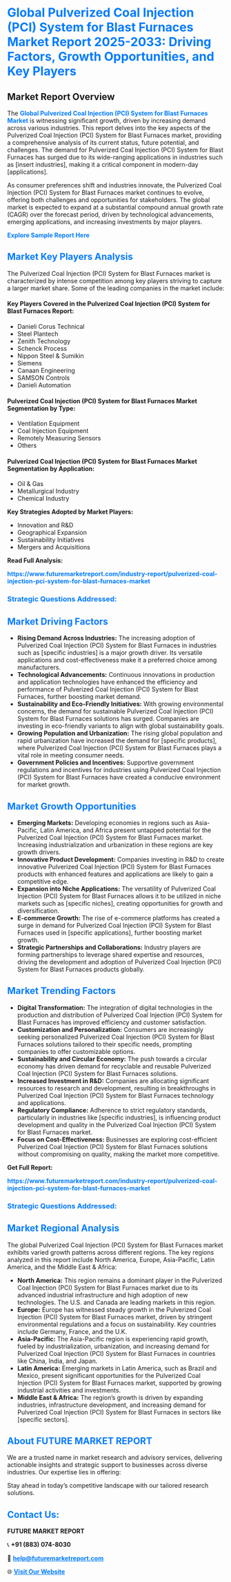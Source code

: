 <h1 style="color: #007BFF;">Global Pulverized Coal Injection (PCI) System for Blast Furnaces Market Report 2025-2033: Driving Factors, Growth Opportunities, and Key Players</h1>

<section id="overview">
<h2>Market Report Overview</h2>
<p>The <a href="https://www.futuremarketreport.com/industry-report/pulverized-coal-injection-pci-system-for-blast-furnaces-market" style="color: #007BFF; text-decoration: none;"><strong>Global Pulverized Coal Injection (PCI) System for Blast Furnaces Market</strong></a> is witnessing significant growth, driven by increasing demand across various industries. This report delves into the key aspects of the Pulverized Coal Injection (PCI) System for Blast Furnaces market, providing a comprehensive analysis of its current status, future potential, and challenges. The demand for Pulverized Coal Injection (PCI) System for Blast Furnaces has surged due to its wide-ranging applications in industries such as [insert industries], making it a critical component in modern-day [applications].</p>
<p>As consumer preferences shift and industries innovate, the Pulverized Coal Injection (PCI) System for Blast Furnaces market continues to evolve, offering both challenges and opportunities for stakeholders. The global market is expected to expand at a substantial compound annual growth rate (CAGR) over the forecast period, driven by technological advancements, emerging applications, and increasing investments by major players.</p>
</section>

<section id="overview">
<p><a href="https://www.futuremarketreport.com/request-sample/reportId=97784" style="color: #007BFF; text-decoration: none;"><strong>Explore Sample Report Here</strong></a></p>
</section>

<section id="key-players">
<h2 style="color: #007BFF;">Market Key Players Analysis</h2>
<p>The Pulverized Coal Injection (PCI) System for Blast Furnaces market is characterized by intense competition among key players striving to capture a larger market share. Some of the leading companies in the market include:</p>
<h4>Key Players Covered in the Pulverized Coal Injection (PCI) System for Blast Furnaces Report:</h4>
<ul><li>Danieli Corus Technical</li><li>Steel Plantech</li><li>Zenith Technology</li><li>Schenck Process</li><li>Nippon Steel &amp; Sumikin</li><li>Siemens</li><li>Canaan Engineering</li><li>SAMSON Controls</li><li>Danieli Automation</li></ul>
<h4>Pulverized Coal Injection (PCI) System for Blast Furnaces Market Segmentation by Type:</h4>
<ul><li>Ventilation Equipment</li><li>Coal Injection Equipment</li><li>Remotely Measuring Sensors</li><li>Others</li></ul>

<h4>Pulverized Coal Injection (PCI) System for Blast Furnaces Market Segmentation by Application:</h4>
<ul><li>Oil &amp; Gas</li><li>Metallurgical Industry</li><li>Chemical Industry</li></ul>
<p><strong>Key Strategies Adopted by Market Players:</strong></p>
<ul>
<li>Innovation and R&D</li>
<li>Geographical Expansion</li>
<li>Sustainability Initiatives</li>
<li>Mergers and Acquisitions</li>
</ul>
</section>

<section>
<p><strong>Read Full Analysis: </strong></p><a href="https://www.futuremarketreport.com/industry-report/pulverized-coal-injection-pci-system-for-blast-furnaces-market" style="color: #007BFF; text-decoration: none;"><strong>https://www.futuremarketreport.com/industry-report/pulverized-coal-injection-pci-system-for-blast-furnaces-market</strong></a>
<h3 style="color: #007BFF;">Strategic Questions Addressed:</h3>
</section>

<section id="driving-factors">
<h2 style="color: #007BFF;">Market Driving Factors</h2>
<ul>
<li><strong>Rising Demand Across Industries:</strong> The increasing adoption of Pulverized Coal Injection (PCI) System for Blast Furnaces in industries such as [specific industries] is a major growth driver. Its versatile applications and cost-effectiveness make it a preferred choice among manufacturers.</li>
<li><strong>Technological Advancements:</strong> Continuous innovations in production and application technologies have enhanced the efficiency and performance of Pulverized Coal Injection (PCI) System for Blast Furnaces, further boosting market demand.</li>
<li><strong>Sustainability and Eco-Friendly Initiatives:</strong> With growing environmental concerns, the demand for sustainable Pulverized Coal Injection (PCI) System for Blast Furnaces solutions has surged. Companies are investing in eco-friendly variants to align with global sustainability goals.</li>
<li><strong>Growing Population and Urbanization:</strong> The rising global population and rapid urbanization have increased the demand for [specific products], where Pulverized Coal Injection (PCI) System for Blast Furnaces plays a vital role in meeting consumer needs.</li>
<li><strong>Government Policies and Incentives:</strong> Supportive government regulations and incentives for industries using Pulverized Coal Injection (PCI) System for Blast Furnaces have created a conducive environment for market growth.</li>
</ul>
</section>

<section id="growth-opportunities">
<h2 style="color: #007BFF;">Market Growth Opportunities</h2>
<ul>
<li><strong>Emerging Markets:</strong> Developing economies in regions such as Asia-Pacific, Latin America, and Africa present untapped potential for the Pulverized Coal Injection (PCI) System for Blast Furnaces market. Increasing industrialization and urbanization in these regions are key growth drivers.</li>
<li><strong>Innovative Product Development:</strong> Companies investing in R&D to create innovative Pulverized Coal Injection (PCI) System for Blast Furnaces products with enhanced features and applications are likely to gain a competitive edge.</li>
<li><strong>Expansion into Niche Applications:</strong> The versatility of Pulverized Coal Injection (PCI) System for Blast Furnaces allows it to be utilized in niche markets such as [specific niches], creating opportunities for growth and diversification.</li>
<li><strong>E-commerce Growth:</strong> The rise of e-commerce platforms has created a surge in demand for Pulverized Coal Injection (PCI) System for Blast Furnaces used in [specific applications], further boosting market growth.</li>
<li><strong>Strategic Partnerships and Collaborations:</strong> Industry players are forming partnerships to leverage shared expertise and resources, driving the development and adoption of Pulverized Coal Injection (PCI) System for Blast Furnaces products globally.</li>
</ul>
</section>

<section id="trending-factors">
<h2 style="color: #007BFF;">Market Trending Factors</h2>
<ul>
<li><strong>Digital Transformation:</strong> The integration of digital technologies in the production and distribution of Pulverized Coal Injection (PCI) System for Blast Furnaces has improved efficiency and customer satisfaction.</li>
<li><strong>Customization and Personalization:</strong> Consumers are increasingly seeking personalized Pulverized Coal Injection (PCI) System for Blast Furnaces solutions tailored to their specific needs, prompting companies to offer customizable options.</li>
<li><strong>Sustainability and Circular Economy:</strong> The push towards a circular economy has driven demand for recyclable and reusable Pulverized Coal Injection (PCI) System for Blast Furnaces solutions.</li>
<li><strong>Increased Investment in R&D:</strong> Companies are allocating significant resources to research and development, resulting in breakthroughs in Pulverized Coal Injection (PCI) System for Blast Furnaces technology and applications.</li>
<li><strong>Regulatory Compliance:</strong> Adherence to strict regulatory standards, particularly in industries like [specific industries], is influencing product development and quality in the Pulverized Coal Injection (PCI) System for Blast Furnaces market.</li>
<li><strong>Focus on Cost-Effectiveness:</strong> Businesses are exploring cost-efficient Pulverized Coal Injection (PCI) System for Blast Furnaces solutions without compromising on quality, making the market more competitive.</li>
</ul>
</section>

<section>
<p><strong>Get Full Report: </strong></p><a href="https://www.futuremarketreport.com/industry-report/pulverized-coal-injection-pci-system-for-blast-furnaces-market" style="color: #007BFF; text-decoration: none;"><strong>https://www.futuremarketreport.com/industry-report/pulverized-coal-injection-pci-system-for-blast-furnaces-market</strong></a>
<h3 style="color: #007BFF;">Strategic Questions Addressed:</h3>
</section>


<section id="regional-analysis">
<h2 style="color: #007BFF;">Market Regional Analysis</h2>
<p>The global Pulverized Coal Injection (PCI) System for Blast Furnaces market exhibits varied growth patterns across different regions. The key regions analyzed in this report include North America, Europe, Asia-Pacific, Latin America, and the Middle East & Africa:</p>
<ul>
<li><strong>North America:</strong> This region remains a dominant player in the Pulverized Coal Injection (PCI) System for Blast Furnaces market due to its advanced industrial infrastructure and high adoption of new technologies. The U.S. and Canada are leading markets in this region.</li>
<li><strong>Europe:</strong> Europe has witnessed steady growth in the Pulverized Coal Injection (PCI) System for Blast Furnaces market, driven by stringent environmental regulations and a focus on sustainability. Key countries include Germany, France, and the U.K.</li>
<li><strong>Asia-Pacific:</strong> The Asia-Pacific region is experiencing rapid growth, fueled by industrialization, urbanization, and increasing demand for Pulverized Coal Injection (PCI) System for Blast Furnaces in countries like China, India, and Japan.</li>
<li><strong>Latin America:</strong> Emerging markets in Latin America, such as Brazil and Mexico, present significant opportunities for the Pulverized Coal Injection (PCI) System for Blast Furnaces market, supported by growing industrial activities and investments.</li>
<li><strong>Middle East & Africa:</strong> The region’s growth is driven by expanding industries, infrastructure development, and increasing demand for Pulverized Coal Injection (PCI) System for Blast Furnaces in sectors like [specific sectors].</li>
</ul>
</section>

<footer>
<h2 style="color: #007BFF;">About FUTURE MARKET REPORT</h2>
<p>We are a trusted name in market research and advisory services, delivering actionable insights and strategic support to businesses across diverse industries. Our expertise lies in offering:</p>

<p>Stay ahead in today’s competitive landscape with our tailored research solutions.</p>

<h2 style="color: #007BFF;">Contact Us:</h2>
<p><strong>FUTURE MARKET REPORT</strong></p>
<p>📞 <strong>+91 (883) 074-8030</strong></p>
<p>📧 <strong><a href="mailto:help@futuremarketreport.com" style="color: #007BFF;">help@futuremarketreport.com</a></strong></p>
<p>🌐 <strong><a href="https://www.futuremarketreport.com/" style="color: #007BFF;">Visit Our Website</a></strong></p>
</footer>